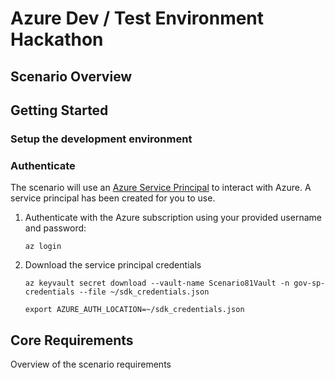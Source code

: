 # Azure Dev / Test Environment Hackathon

## Scenario Overview

## Getting Started 
### Setup the development environment
### Authenticate
The scenario will use an [Azure Service Principal](https://docs.microsoft.com/en-us/azure/active-directory/develop/app-objects-and-service-principals) to interact with Azure. A service principal has been created for you to use. 

1. Authenticate with the Azure subscription using your provided username and password:
   
   `
   az login
   `
2. Download the service principal credentials

    `
    az keyvault secret download --vault-name Scenario81Vault -n gov-sp-credentials --file ~/sdk_credentials.json
    `

    `
    export AZURE_AUTH_LOCATION=~/sdk_credentials.json
    `

## Core Requirements
Overview of the scenario requirements